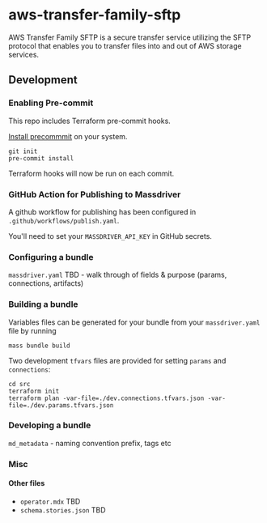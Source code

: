 # aws-transfer-family-sftp

AWS Transfer Family SFTP is a secure transfer service utilizing the SFTP protocol that enables you to transfer files into and out of AWS storage services.

## Development

### Enabling Pre-commit

This repo includes Terraform pre-commit hooks.

[Install precommmit](https://pre-commit.com/index.html#installation) on your system.

```shell
git init
pre-commit install
```

Terraform hooks will now be run on each commit.

### GitHub Action for Publishing to Massdriver

A github workflow for publishing has been configured in `.github/workflows/publish.yaml`.

You'll need to set your `MASSDRIVER_API_KEY` in GitHub secrets.

### Configuring a bundle

`massdriver.yaml` TBD - walk through of fields & purpose (params, connections, artifacts)

### Building a bundle

Variables files can be generated for your bundle from your `massdriver.yaml` file by running

```shell
mass bundle build
```

Two development `tfvars` files are provided for setting `params` and `connections`:

```shell
cd src
terraform init
terraform plan -var-file=./dev.connections.tfvars.json -var-file=./dev.params.tfvars.json
```

### Developing a bundle

`md_metadata` - naming convention prefix, tags etc

### Misc

#### Other files

- `operator.mdx` TBD
- `schema.stories.json` TBD
